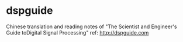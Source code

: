 # dspguide
Chinese translation and reading notes of "The Scientist and Engineer's Guide toDigital Signal Processing"
ref: http://dspguide.com
